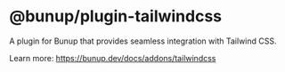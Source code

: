 # @bunup/plugin-tailwindcss

A plugin for Bunup that provides seamless integration with Tailwind CSS.

Learn more: https://bunup.dev/docs/addons/tailwindcss
